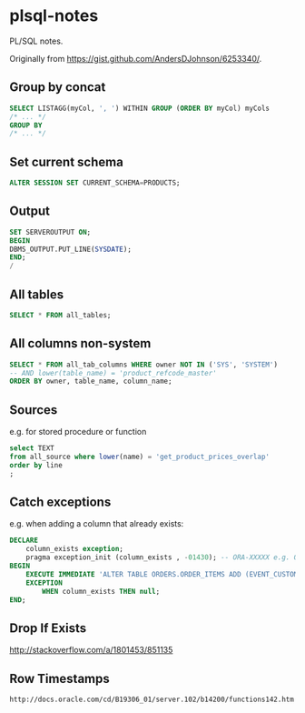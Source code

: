 # plsql-notes
PL/SQL notes.

Originally from https://gist.github.com/AndersDJohnson/6253340/.

## Group by concat
```sql
SELECT LISTAGG(myCol, ', ') WITHIN GROUP (ORDER BY myCol) myCols
/* ... */
GROUP BY
/* ... */
```

## Set current schema
```sql
ALTER SESSION SET CURRENT_SCHEMA=PRODUCTS;
```

## Output
```sql
SET SERVEROUTPUT ON;
BEGIN
DBMS_OUTPUT.PUT_LINE(SYSDATE);
END;
/
```

## All tables
```sql
SELECT * FROM all_tables;
```

## All columns non-system
```sql
SELECT * FROM all_tab_columns WHERE owner NOT IN ('SYS', 'SYSTEM')
-- AND lower(table_name) = 'product_refcode_master'
ORDER BY owner, table_name, column_name;
```

## Sources
e.g. for stored procedure or function
```sql
select TEXT
from all_source where lower(name) = 'get_product_prices_overlap'
order by line
;
```

## Catch exceptions
e.g. when adding a column that already exists:
```sql
DECLARE
    column_exists exception;
    pragma exception_init (column_exists , -01430); -- ORA-XXXXX e.g. ORA-01430: column being added already exists in table
BEGIN
    EXECUTE IMMEDIATE 'ALTER TABLE ORDERS.ORDER_ITEMS ADD (EVENT_CUSTOMER_JUNS_NUMBER VARCHAR2(50))';
    EXCEPTION
        WHEN column_exists THEN null;
END;
```

## Drop If Exists

http://stackoverflow.com/a/1801453/851135

## Row Timestamps
```
http://docs.oracle.com/cd/B19306_01/server.102/b14200/functions142.htm
```
